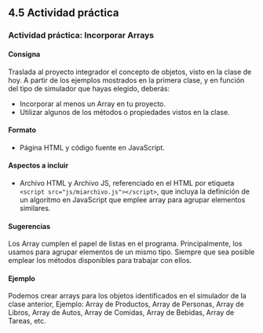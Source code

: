 ## 4.5 Actividad práctica

### Actividad práctica: Incorporar Arrays

#### Consigna

Traslada al proyecto integrador el concepto de objetos, visto en la clase de hoy. A partir de los ejemplos mostrados en la primera clase, y en función del tipo de simulador que hayas elegido, deberás:

- Incorporar al menos un Array en tu proyecto.
- Utilizar algunos de los métodos o propiedades vistos en la clase.

#### Formato

- Página HTML y código fuente en JavaScript.

#### Aspectos a incluir

- Archivo HTML y Archivo JS, referenciado en el HTML por etiqueta `<script src="js/miarchivo.js"></script>`, que incluya la definición de un algoritmo en JavaScript que emplee array para agrupar elementos similares.

#### Sugerencias

Los Array cumplen el papel de listas en el programa. Principalmente, los usamos para agrupar elementos de un mismo tipo. Siempre que sea posible emplear los métodos disponibles para trabajar con ellos.

#### Ejemplo

Podemos crear arrays para los objetos identificados en el simulador de la clase anterior, Ejemplo: Array de Productos, Array de Personas, Array de Libros, Array de Autos, Array de Comidas, Array de Bebidas, Array de Tareas, etc.